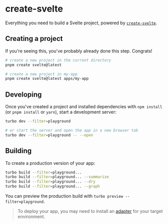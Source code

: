 # create-svelte

Everything you need to build a Svelte project, powered by [`create-svelte`](https://github.com/sveltejs/kit/tree/master/packages/create-svelte).

## Creating a project

If you're seeing this, you've probably already done this step. Congrats!

```bash
# create a new project in the current directory
pnpm create svelte@latest

# create a new project in my-app
pnpm create svelte@latest apps/my-app
```

## Developing

Once you've created a project and installed dependencies with `npm install` (or `pnpm install` or `yarn`), start a development server:

```bash
turbo dev --filter=playground

# or start the server and open the app in a new browser tab
turbo dev --filter=playground -- --open
```

## Building

To create a production version of your app:

```bash
turbo build --filter=playground...
turbo build --filter=playground... --summarize
turbo build --filter=playground... --dry
turbo build --filter=playground... --graph
```

You can preview the production build with `turbo preview --filter=playground`.

> To deploy your app, you may need to install an [adapter](https://kit.svelte.dev/docs/adapters) for your target environment.
